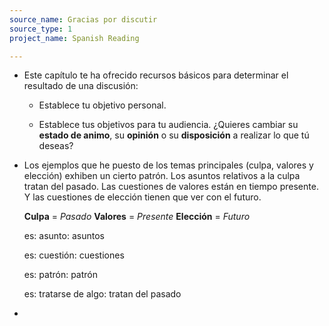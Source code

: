 ```yaml
---
source_name: Gracias por discutir
source_type: 1
project_name: Spanish Reading

---
```


- Este capítulo te ha ofrecido recursos básicos para determinar el resultado de una discusión:

    - Establece tu objetivo personal.

    - Establece tus objetivos para tu audiencia. ¿Quieres cambiar su **estado de animo**, su **opinión** o su **disposición** a realizar lo que tú deseas?

- Los ejemplos que he puesto de los temas principales (culpa, valores y elección) exhiben un cierto patrón. Los asuntos relativos a la culpa tratan del pasado. Las cuestiones de valores están en tiempo presente. Y las cuestiones de elección tienen que ver con el futuro.

    **Culpa** = _Pasado_ **Valores** = _Presente_ **Elección** = _Futuro_

    <div markdown="1" class="tagged-entries">

    es: asunto: asuntos

    es: cuestión: cuestiones

    es: patrón: patrón

    es: tratarse de algo: tratan del pasado

    </div>

-
